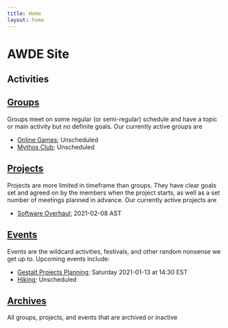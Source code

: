 ```yaml
---
title: Home
layout: home
---
```


# AWDE Site

## Activities

## [Groups](groups)
Groups meet on some regular (or semi-regular) schedule and have a topic or main activity but no
definite goals. Our currently active groups are

  + [Online Games](groups/online-games); Unscheduled
  + [Mythos Club](groups/mythos-club); Unscheduled

## [Projects](projects)
Projects are more limited in timeframe than groups. They have clear goals set and agreed on by the
members when the project starts, as well as a set number of meetings planned in advance. Our
currently active projects are

  + [Software Overhaul](/projects/software-overhaul); 2021-02-08 AST

## [Events](events)
Events are the wildcard activities, festivals, and other random nonsense we get up to. Upcoming
events include:

  + [Gestalt Projects Planning](/events/gestalt-project-planning); Saturday 2021-01-13 at 14:30 EST
  + [Hiking](/events/hiking); Unscheduled

## [Archives](archives)
All groups, projects, and events that are archived or inactive
